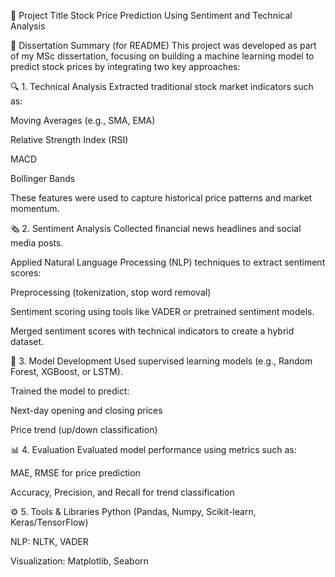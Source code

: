 📘 Project Title
Stock Price Prediction Using Sentiment and Technical Analysis

📝 Dissertation Summary (for README)
This project was developed as part of my MSc dissertation, focusing on building a machine learning model to predict stock prices by integrating two key approaches:

🔍 1. Technical Analysis
Extracted traditional stock market indicators such as:

Moving Averages (e.g., SMA, EMA)

Relative Strength Index (RSI)

MACD

Bollinger Bands

These features were used to capture historical price patterns and market momentum.

🗞️ 2. Sentiment Analysis
Collected financial news headlines and social media posts.

Applied Natural Language Processing (NLP) techniques to extract sentiment scores:

Preprocessing (tokenization, stop word removal)

Sentiment scoring using tools like VADER or pretrained sentiment models.

Merged sentiment scores with technical indicators to create a hybrid dataset.

🧠 3. Model Development
Used supervised learning models (e.g., Random Forest, XGBoost, or LSTM).

Trained the model to predict:

Next-day opening and closing prices

Price trend (up/down classification)

📊 4. Evaluation
Evaluated model performance using metrics such as:

MAE, RMSE for price prediction

Accuracy, Precision, and Recall for trend classification

⚙️ 5. Tools & Libraries
Python (Pandas, Numpy, Scikit-learn, Keras/TensorFlow)

NLP: NLTK, VADER

Visualization: Matplotlib, Seaborn



